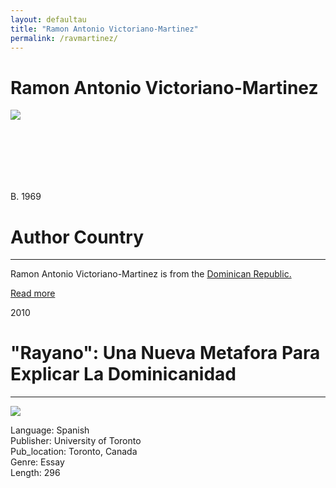```yaml
---
layout: defaultau
title: "Ramon Antonio Victoriano-Martinez"
permalink: /ravmartinez/
---
```

<!-- partial:index.partial.html -->
<div class="content">
    <h1>Ramon Antonio Victoriano-Martinez</h1>
    <div class="quote">
        <div><img src="https://fhis.cms.arts.ubc.ca/wp-content/uploads/sites/29/2020/10/cropped-Arturo-profile-1.jpg" class="logo"></div>
    </div>
    <div class="timeline">
        <div style="padding-bottom:100px;"></div>
        <div class="block">
            <div class="date right"><p class="right">B. 1969</p></div>
            <div class="dot"></div>
            <div class="left first">
            <div class="author_country">
                <h1>Author Country</h1><hr>
          <div class="aclocation">  <p>Ramon Antonio Victoriano-Martinez is from the <a href="http://localhost:4000/9">Dominican Republic.</a></p></div>
              <div class="acreadmore">  <a href="#" target="_blank">Read more</a> </div>
            </div>
            </div>
        </div>
        <div class="block">
            <div class="date left"><p class="left">2010</p></div>
            <div class="dot"></div>
            <div class="right">
                <h1>"Rayano": Una Nueva Metafora Para Explicar La Dominicanidad</h1><hr>
                <p><img src="https://i1.rgstatic.net/publication/210845794_Rayano_Una_nueva_metafora_para_explicar_la_dominicanidad/links/5d6acb3a299bf1808d5cbcc9/largepreview.png"></p>
                <p>
		Language: Spanish<br/>
                Publisher: University of Toronto<br/>
                Pub_location: Toronto, Canada<br/>
                Genre: Essay<br/>
                Length: 296 <br/>                   </p>
            </div>
        </div>
